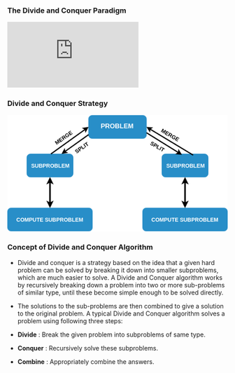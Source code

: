 ### The Divide and Conquer Paradigm

<iframe src="https://www.youtube.com/embed/59tlhDghFnA" frameborder="0" allow="autoplay; encrypted-media" allowfullscreen></iframe>


### Divide and Conquer Strategy
<img src="images/div.png"/>

### Concept of Divide and Conquer Algorithm

- Divide and conquer is a strategy based on the idea that a given hard problem can be solved by breaking it down into smaller subproblems, which are much easier to solve. A Divide and Conquer algorithm works by recursively breaking down a problem into two or more sub-problems of similar type, until these become simple enough to be solved directly.

- The solutions to the sub-problems are then combined to give a solution to the original problem. A typical Divide and Conquer algorithm solves a problem using following three steps:

- **Divide** : Break the given problem into subproblems of same type.

- **Conquer** : Recursively solve these subproblems.

- **Combine** : Appropriately combine the answers.

